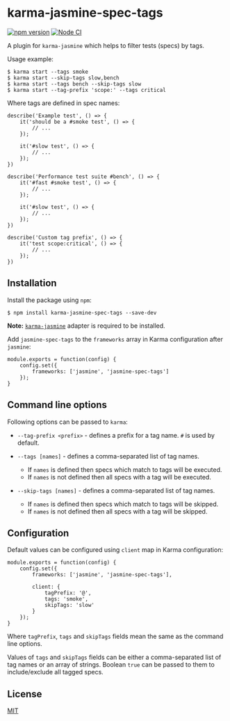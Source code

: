 # karma-jasmine-spec-tags

[![npm version](https://badge.fury.io/js/karma-jasmine-spec-tags.svg)](https://www.npmjs.com/karma-jasmine-spec-tags)
[![Node CI](https://github.com/mnasyrov/karma-jasmine-spec-tags/workflows/Node%20CI/badge.svg)](https://github.com/mnasyrov/karma-jasmine-spec-tags/actions?workflow=Node+CI)


A plugin for `karma-jasmine` which helps to filter tests (specs) by tags. 

Usage example:

    $ karma start --tags smoke
    $ karma start --skip-tags slow,bench
    $ karma start --tags bench --skip-tags slow
    $ karma start --tag-prefix 'scope:' --tags critical
    
Where tags are defined in spec names:

    describe('Example test', () => {
        it('should be a #smoke test', () => {
            // ...
        });
        
        it('#slow test', () => {
            // ...
        });
    })
        
    describe('Performance test suite #bench', () => {
        it('#fast #smoke test', () => {
            // ...
        });
        
        it('#slow test', () => {
            // ...
        });
    })
    
    describe('Custom tag prefix', () => {
        it('test scope:critical', () => {
            // ...
        });
    })


## Installation

Install the package using `npm`:

    $ npm install karma-jasmine-spec-tags --save-dev

**Note:** [`karma-jasmine`](https://github.com/karma-runner/karma-jasmine) adapter is required to be installed.


Add `jasmine-spec-tags` to the `frameworks` array in Karma configuration after `jasmine`:

    module.exports = function(config) {
        config.set({
            frameworks: ['jasmine', 'jasmine-spec-tags']
        });
    }
    
    
## Command line options

Following options can be passed to `karma`:

* `--tag-prefix <prefix>` - defines a prefix for a tag name. `#` is used by default.
* `--tags [names]` - defines a comma-separated list of tag names. 

  * If `names` is defined then specs which match to tags will be executed.
  * If `names` is not defined then all specs with a tag will be executed.
   
* `--skip-tags [names]` - defines a comma-separated list of tag names. 

  * If `names` is defined then specs which match to tags will be skipped.
  * If `names` is not defined then all specs with a tag will be skipped.


## Configuration

Default values can be configured using `client` map in Karma configuration:

    module.exports = function(config) {
        config.set({
            frameworks: ['jasmine', 'jasmine-spec-tags'],
            
            client: {
                tagPrefix: '@',
                tags: 'smoke',
                skipTags: 'slow'
            }
        });
    }

Where `tagPrefix`, `tags` and `skipTags` fields mean the same as the command line options.

Values of `tags` and `skipTags` fields can be either a comma-separated list of tag names or an array of strings.
Boolean `true` can be passed to them to include/exclude all tagged specs.


## License

[MIT](LICENSE)

